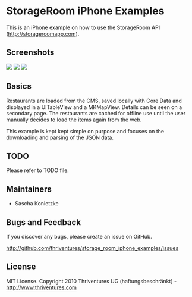 StorageRoom iPhone Examples
===========================

This is an iPhone example on how to use the StorageRoom API (http://storageroomapp.com).

Screenshots
-----------

[![](http://farm6.static.flickr.com/5222/5853375296_847cafb1d9.jpg)](http://farm6.static.flickr.com/5222/5853375296_847cafb1d9.jpg)
[![](http://farm6.static.flickr.com/5185/5853368406_a49d81f84d.jpg)](http://farm6.static.flickr.com/5185/5853368406_a49d81f84d.jpg)
[![](http://farm6.static.flickr.com/5228/5852815813_6f5e733f25.jpg)](http://farm6.static.flickr.com/5228/5852815813_6f5e733f25.jpg)


Basics
------

Restaurants are loaded from the CMS, saved locally with Core Data and displayed in a UITableView and a MKMapView. Details can be seen on a secondary page. 
The restaurants are cached for offline use until the user manually decides to load the items again from the web.

This example is kept kept simple on purpose and focuses on the downloading and parsing of the JSON data.


TODO
----

Please refer to TODO file.

Maintainers
-----------

* Sascha Konietzke 

Bugs and Feedback
-----------------

If you discover any bugs, please create an issue on GitHub.

http://github.com/thriventures/storage_room_iphone_examples/issues

License
-------

MIT License. Copyright 2010 Thriventures UG (haftungsbeschränkt) - http://www.thriventures.com

